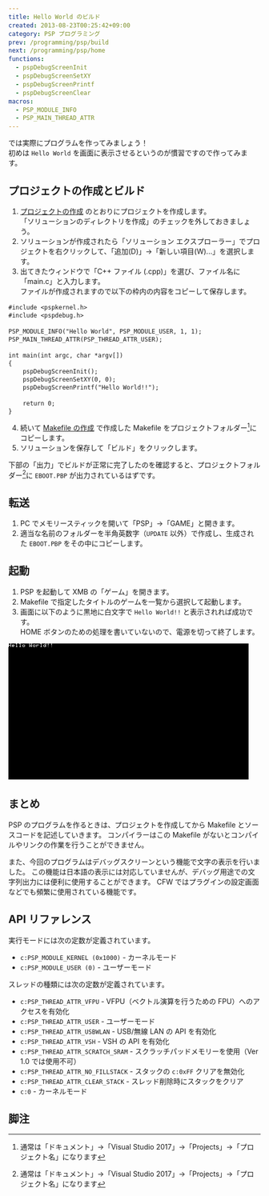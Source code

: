 ```yaml
---
title: Hello World のビルド
created: 2013-08-23T00:25:42+09:00
category: PSP プログラミング
prev: /programming/psp/build
next: /programming/psp/home
functions:
  - pspDebugScreenInit
  - pspDebugScreenSetXY
  - pspDebugScreenPrintf
  - pspDebugScreenClear
macros:
  - PSP_MODULE_INFO
  - PSP_MAIN_THREAD_ATTR
---
```

では実際にプログラムを作ってみましょう！  
初めは `Hello World` を画面に表示させるというのが慣習ですので作ってみます。

## プロジェクトの作成とビルド

1. [プロジェクトの作成](/programming/psp/build) のとおりにプロジェクトを作成します。  
「ソリューションのディレクトリを作成」のチェックを外しておきましょう。
1. ソリューションが作成されたら「ソリューション エクスプローラー」でプロジェクトを右クリックして、「追加(D)」→「新しい項目(W)...」を選択します。
1. 出てきたウィンドウで「C++ ファイル (.cpp)」を選び、ファイル名に「main.c」と入力します。  
ファイルが作成されますので以下の枠内の内容をコピーして保存します。

```c{numberLines: true}
#include <pspkernel.h>
#include <pspdebug.h>

PSP_MODULE_INFO("Hello World", PSP_MODULE_USER, 1, 1);
PSP_MAIN_THREAD_ATTR(PSP_THREAD_ATTR_USER);

int main(int argc, char *argv[])
{
    pspDebugScreenInit();
    pspDebugScreenSetXY(0, 0);
    pspDebugScreenPrintf("Hello World!!");

    return 0;
}
```

4. 続いて [Makefile の作成](/programming/psp/makefile) で作成した Makefile をプロジェクトフォルダー[^1]にコピーします。
1. ソリューションを保存して「ビルド」をクリックします。

下部の「出力」でビルドが正常に完了したのを確認すると、プロジェクトフォルダー[^1]に `EBOOT.PBP` が出力されているはずです。

## 転送

1. PC でメモリースティックを開いて「PSP」→「GAME」と開きます。
1. 適当な名前のフォルダーを半角英数字（`UPDATE` 以外）で作成し、生成された `EBOOT.PBP` をその中にコピーします。

## 起動

1. PSP を起動して XMB の「ゲーム」を開きます。
1. Makefile で指定したタイトルのゲームを一覧から選択して起動します。
1. 画面に以下のように黒地に白文字で `Hello World!!` と表示されれば成功です。  
HOME ボタンのための処理を書いていないので、電源を切って終了します。

![](../../media/programming-psp-helloworld-screenshot.png)

## まとめ

PSP のプログラムを作るときは、プロジェクトを作成してから Makefile とソースコードを記述していきます。
コンパイラーはこの Makefile がないとコンパイルやリンクの作業を行うことができません。

また、今回のプログラムはデバッグスクリーンという機能で文字の表示を行いました。
この機能は日本語の表示には対応していませんが、デバッグ用途での文字列出力には便利に使用することができます。
CFW ではプラグインの設定画面などでも頻繁に使用されている機能です。

## API リファレンス

<pspsdk-macro name="PSP_MODULE_INFO"><div>
実行モードには次の定数が定義されています。

- `c:PSP_MODULE_KERNEL (0x1000)` - カーネルモード
- `c:PSP_MODULE_USER (0)` - ユーザーモード

</div></psp-sdk-macro>

<pspsdk-macro name="PSP_MAIN_THREAD_ATTR"><div>
スレッドの種類には次の定数が定義されています。  

- `c:PSP_THREAD_ATTR_VFPU` - VFPU（ベクトル演算を行うための FPU）へのアクセスを有効化
- `c:PSP_THREAD_ATTR_USER` - ユーザーモード
- `c:PSP_THREAD_ATTR_USBWLAN` - USB/無線 LAN の API を有効化
- `c:PSP_THREAD_ATTR_VSH` - VSH の API を有効化
- `c:PSP_THREAD_ATTR_SCRATCH_SRAM` - スクラッチパッドメモリーを使用（Ver 1.0 では使用不可）
- `c:PSP_THREAD_ATTR_NO_FILLSTACK` - スタックの `c:0xFF` クリアを無効化
- `c:PSP_THREAD_ATTR_CLEAR_STACK` - スレッド削除時にスタックをクリア
- `c:0` - カーネルモード

</div></psp-sdk-macro>

<pspsdk-function name="pspDebugScreenInit"></psp-sdk-function>

<pspsdk-function name="pspDebugScreenSetXY"></psp-sdk-function>

<pspsdk-function name="pspDebugScreenPrintf"></psp-sdk-function>

<pspsdk-function name="pspDebugScreenClear"></psp-sdk-function>

## 脚注

[^1]: 通常は「ドキュメント」→「Visual Studio 2017」→「Projects」→「プロジェクト名」になります
